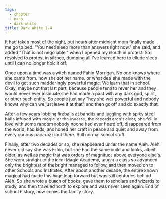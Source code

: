 ```yaml
---
tags:
  - chapter
  - nano
  - dark-white
title: Dark White 1-4
---
```


It had taken most of the night, but hours after midnight mom finally made me go to bed. "You need sleep more than answers right now." she said, and added "That is not negotiable." when I opened my mouth in protest. So I resolved to protest in silence, dumping all I've learned here to ellude sleep until I can no longer hold it off.

Once upon a time was a witch named Fahin Morrigan. No one knows where she came from, how she got her name, or what deal she made with the devil to get such maddeningly powerful magic. We learn that in school. Okay, maybe not that last part, because people tend to rever her and they would never ever insinuate she had made a pact with any dark god, spirit, or other such entity. So people just say "hey she was powerful and nobody knows why can we just leave it at that" and then go off and do exactly that.

After a few years lobbing fireballs at bandits and juggling with spiky steel balls infused with magic, or the inverse, the records aren't clear, she fell in love with some random nobody noone had ever heard off, disappeared from the world, had kids, and honed her craft in peace and quiet and away from every curious paparazzi out there. Still normal school stuff.

Finally, after two decades or so, she reappeared under the name Aléh. Aléh never did say she was Fahin, but she had the same build and looks, albeit older, as well as magic that was orders of magnitude above everyone else's. She went straight to the local Magic Academy, taught a class so advanced only the brightest of the bright managed to follow, and then moved on to other Schools and Institutes. After about another decade, the entire known magical had made this huge leap forward but was still centuries behind Aléh. So she wrote a bunch of books, gave them to scholars and wizards to study, and then traveled north to explore and was never seen again. End of school history, now comes the family story.


